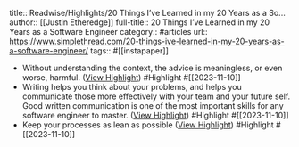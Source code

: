 title:: Readwise/Highlights/20 Things I’ve Learned in my 20 Years as a So...
author:: [[Justin Etheredge]]
full-title:: 20 Things I’ve Learned in my 20 Years as a Software Engineer
category:: #articles
url:: https://www.simplethread.com/20-things-ive-learned-in-my-20-years-as-a-software-engineer/
tags:: #[[instapaper]]

- Without understanding the context, the advice is meaningless, or even worse, harmful. ([View Highlight](https://read.readwise.io/read/01hetk5sw2qzbt7ex74ycx3sqx)) #Highlight #[[2023-11-10]]
- Writing helps you think about your problems, and helps you communicate those more effectively with your team and your future self. Good written communication is one of the most important skills for any software engineer to master. ([View Highlight](https://read.readwise.io/read/01hetk8tz8ftyh61g189b6zasx)) #Highlight #[[2023-11-10]]
- Keep your processes as lean as possible ([View Highlight](https://read.readwise.io/read/01hetk8ytjfr8nbe138aqgdhey)) #Highlight #[[2023-11-10]]